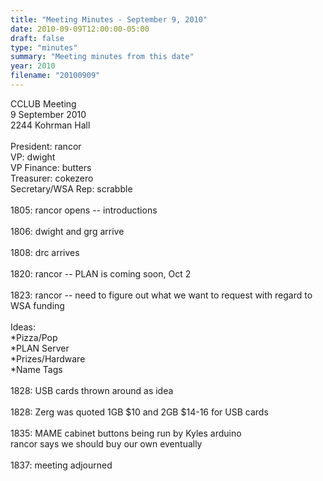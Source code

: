 ```yaml
---
title: "Meeting Minutes - September 9, 2010"
date: 2010-09-09T12:00:00-05:00
draft: false
type: "minutes"
summary: "Meeting minutes from this date"
year: 2010
filename: "20100909"
---
```


CCLUB Meeting<br />
9 September 2010<br />
2244 Kohrman Hall<br />
<br />
President: rancor<br />
VP: dwight<br />
VP Finance: butters<br />
Treasurer: cokezero<br />
Secretary/WSA Rep: scrabble<br />
<br />
1805: rancor opens -- introductions<br />
<br />
1806: dwight and grg arrive<br />
<br />
1808: drc arrives<br />
<br />
1820: rancor -- PLAN is coming soon, Oct 2<br />
<br />
1823: rancor -- need to figure out what we want to request        with regard to WSA funding<br />
<br />
Ideas:<br />
*Pizza/Pop<br />
*PLAN Server<br />
*Prizes/Hardware<br />
*Name Tags<br />
<br />
1828: USB cards thrown around as idea<br />
<br />
1828: Zerg was quoted 1GB $10 and 2GB $14-16 for USB cards<br />
<br />
1835: MAME cabinet buttons being run by Kyles arduino<br />
      rancor says we should buy our own eventually<br />
<br />
1837: meeting adjourned<br />
<br />
